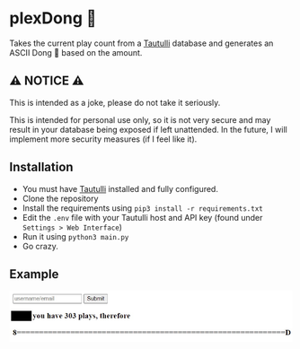 # plexDong 🍆
Takes the current play count from a [Tautulli](https://github.com/Tautulli/Tautulli) database and generates an ASCII Dong 🍆 based on the amount.

## ⚠ NOTICE ⚠

This is intended as a joke, please do not take it seriously.

This is intended for personal use only, so it is not very secure and may result in your database being exposed if left unattended. In the future, I will implement more security measures (if I feel like it).

## Installation
- You must have [Tautulli](https://github.com/Tautulli/Tautulli) installed and fully configured.
- Clone the repository 
- Install the requirements using `pip3 install -r requirements.txt`
- Edit the `.env` file with your Tautulli host and API key (found under `Settings > Web Interface`)
- Run it using `python3 main.py`
- Go crazy.

## Example
![Example](https://github.com/poopi67/plexDong/blob/main/assets/output.jpg)
